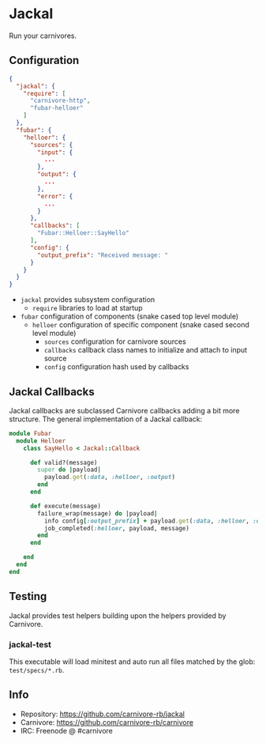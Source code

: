# Jackal

Run your carnivores.

## Configuration

```json
{
  "jackal": {
    "require": [
      "carnivore-http",
      "fubar-helloer"
    ]
  },
  "fubar": {
    "helloer": {
      "sources": {
        "input": {
          ...
        },
        "output": {
          ...
        },
        "error": {
          ...
        }
      },
      "callbacks": [
        "Fubar::Helloer::SayHello"
      ],
      "config": {
        "output_prefix": "Received message: "
      }
    }
  }
}
```

* `jackal` provides subsystem configuration
  * `require` libraries to load at startup
* `fubar` configuration of components (snake cased top level module)
  * `helloer` configuration of specific component (snake cased second level module)
    * `sources` configuration for carnivore sources
    * `callbacks` callback class names to initialize and attach to input source
    * `config` configuration hash used by callbacks

## Jackal Callbacks

Jackal callbacks are subclassed Carnivore callbacks adding a bit more structure. The
general implementation of a Jackal callback:

```ruby
module Fubar
  module Helloer
    class SayHello < Jackal::Callback

      def valid?(message)
        super do |payload|
          payload.get(:data, :helloer, :output)
        end
      end

      def execute(message)
        failure_wrap(message) do |payload|
          info config[:output_prefix] + payload.get(:data, :helloer, :output)
          job_completed(:helloer, payload, message)
        end
      end

    end
  end
end
```

## Testing

Jackal provides test helpers building upon the helpers provided by
Carnivore.

### jackal-test

This executable will load minitest and auto run all files matched
by the glob: `test/specs/*.rb`.

## Info

* Repository: https://github.com/carnivore-rb/jackal
* Carnivore: https://github.com/carnivore-rb/carnivore
* IRC: Freenode @ #carnivore